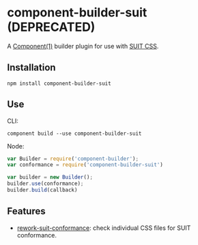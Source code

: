 # component-builder-suit (DEPRECATED)

A [Component(1)](https://github.com/component/component) builder plugin for use
with [SUIT CSS](https://github.com/suitcss/suit).

## Installation

```
npm install component-builder-suit
```

## Use

CLI:

```
component build --use component-builder-suit
```

Node:

```js
var Builder = require('component-builder');
var conformance = require('component-builder-suit')

var builder = new Builder();
builder.use(conformance);
builder.build(callback)
```

## Features

* [rework-suit-conformance](https://github.com/suitcss/rework-suit-conformance): check individual CSS files for SUIT conformance.
